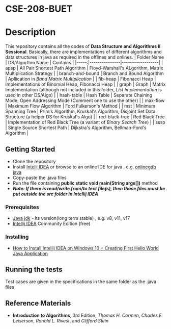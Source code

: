 # CSE-208-BUET
# Description

This repository contains all the codes of **Data Structure and Algorithms II Sessional**. Basically, there are implementations of different algorithms
and data structures in java as required in the offlines and onlines.
| Folder Name | DS/Algorthm Name | Contains |
|-----:|---------------|------------------|
| apsp | All Pair Shortest Path Algorithm | Floyd-Warshall's ALgorithm, Matrix Multiplication Strategy |
| branch-and-bound | Branch and Bound Algorithm | Apllication in *Band Matrix Multiplication* |
| fib-heap | Fibonacci Heap | Implementations of Binomial Heap, Fibonacci Heap |
| graph | Graph | Matrix Implementation (although not included in this folder, *List Implementation* is used in other DS/Algo) |
| hash-table | Hash Table | Separate Chaining Mode, Open Addressing Mode (Comment one to use the other) |
| max-flow | Maximum Flow Algorithm | Ford Fulkerson's Method |
| mst | Minimum Spanning Tree | Prim's Algorithm, Kruskal's Algorithm, Disjoint Set Data Structure (a helper DS for Kruskal's Algo) |
| red-black-tree | Red Black Tree | Implementation of Red Black Tree (a variant of *Binary Search Tree*) |
| sssp | Single Source Shortest Path | Dijkstra's Algorithm, Bellman-Ford's Algorithm |

## Getting Started

* Clone the repository
* Install [Intelij IDEA](https://www.jetbrains.com/idea/download/#section=windows) or browse to an online IDE for java , e.g. [onlinegdb java](https://www.onlinegdb.com/online_java_compiler)
* Copy-paste the .java files
* Run the file containing **public static void main(String args[])** method
* **_Note: If there is read/write from/to text file(s), then those files must be put outside the src folder in Intellij IDEA_**

### Prerequisites

* [Java jdk](https://www.oracle.com/java/technologies/downloads/) - lts version(long term stable) , e.g. v8, v11, v17
* [Intellij IDEA](https://www.jetbrains.com/idea/download/#section=windows) Community Edition (free)

### Installing

* [How to Install Intellij IDEA on Windows 10 + Creating First Hello World Java Application](https://youtu.be/EMLTOMdIz4w)

## Running the tests

Test cases are given in the specifications in the same folder as the .java files

## Reference Materials 

* **Introduction to Algorithms**, 3rd Edition, _Thomas H. Cormen_, _Charles E. Leiserson_, _Ronald L. Rivest_, and _Clifford Stein_

